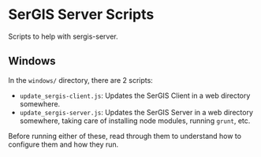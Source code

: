 # SerGIS Server Scripts

Scripts to help with sergis-server.

## Windows

In the `windows/` directory, there are 2 scripts:

- `update_sergis-client.js`: Updates the SerGIS Client in a web directory somewhere.
- `update_sergis-server.js`: Updates the SerGIS Server in a web directory somewhere, taking care of installing node modules, running `grunt`, etc.

Before running either of these, read through them to understand how to configure them and how they run.
